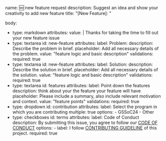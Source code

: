 name: 🆕 new feature request
description: Suggest an idea and show your creativity to add new feature
title: "[New Feature]: "

body:

- type: markdown
  attributes:
  value: |
  Thanks for taking the time to fill out your new feature issue
- type: textarea
  id: new-feature
  attributes:
  label: Problem:
  description: Describe the problem in brief.
  placeholder: Add all necessary details of the problem.
  value: "feature logic and basic description"
  validations:
  required: true
- type: textarea
  id: new-feature
  attributes:
  label: Solution:
  description: Describe the solution in brief.
  placeholder: Add all necessary details of the solution.
  value: "feature logic and basic description"
  validations:
  required: true
- type: textarea
  id: features
  attributes:
  label: Point down the features
  description: think about your the feature your feature will have
  placeholder: Please include a summary, also include relevant motivation and context.
  value: "feature points"
  validations:
  required: true
- type: dropdown
  id: contribution
  attributes:
  label: Select the program in which you are contributing
  multiple: true
  options: - GSSoC24 - Other
- type: checkboxes
  id: terms
  attributes:
  label: Code of Conduct
  description: By submitting this issue, you agree to follow our [CODE OF CONDUCT](https://github.com/Dev-tanay/Rubik-Cube/blob/main/README.md)
  options: - label: I follow [CONTRIBUTING GUIDELINE]() of this project.
  required: true
